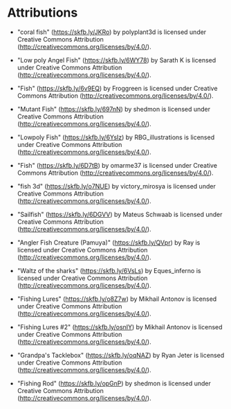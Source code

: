 # Attributions

- "coral fish" (https://skfb.ly/JKRo) by polyplant3d is licensed under Creative Commons Attribution (http://creativecommons.org/licenses/by/4.0/).

- "Low poly Angel Fish" (https://skfb.ly/6WY78) by Sarath K is licensed under Creative Commons Attribution (http://creativecommons.org/licenses/by/4.0/).

- "Fish" (https://skfb.ly/6v9EQ) by Froggreen is licensed under Creative Commons Attribution (http://creativecommons.org/licenses/by/4.0/).

- "Mutant Fish" (https://skfb.ly/697nN) by shedmon is licensed under Creative Commons Attribution (http://creativecommons.org/licenses/by/4.0/).

- "Lowpoly Fish" (https://skfb.ly/6YsIz) by RBG_illustrations is licensed under Creative Commons Attribution (http://creativecommons.org/licenses/by/4.0/).

- "Fish" (https://skfb.ly/6D7tB) by omarme37 is licensed under Creative Commons Attribution (http://creativecommons.org/licenses/by/4.0/).

- "fish 3d" (https://skfb.ly/o7NUE) by victory_mirosya is licensed under Creative Commons Attribution (http://creativecommons.org/licenses/by/4.0/).

- "Sailfish" (https://skfb.ly/6DGVV) by Mateus Schwaab is licensed under Creative Commons Attribution (http://creativecommons.org/licenses/by/4.0/).

- "Angler Fish Creature (Pamuya)" (https://skfb.ly/QVpr) by Ray is licensed under Creative Commons Attribution (http://creativecommons.org/licenses/by/4.0/).

- "Waltz of the sharks" (https://skfb.ly/6VsLs) by Eques_inferno is licensed under Creative Commons Attribution (http://creativecommons.org/licenses/by/4.0/).

- "Fishing Lures" (https://skfb.ly/o8Z7w) by Mikhail Antonov is licensed under Creative Commons Attribution (http://creativecommons.org/licenses/by/4.0/).

- "Fishing Lures #2" (https://skfb.ly/osnIY) by Mikhail Antonov is licensed under Creative Commons Attribution (http://creativecommons.org/licenses/by/4.0/).

- "Grandpa's Tacklebox" (https://skfb.ly/oqNAZ) by Ryan Jeter is licensed under Creative Commons Attribution (http://creativecommons.org/licenses/by/4.0/).

- "Fishing Rod" (https://skfb.ly/opGnP) by shedmon is licensed under Creative Commons Attribution (http://creativecommons.org/licenses/by/4.0/).

